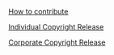 [How to contribute](PtolemyContributeHowTo.md)

[Individual Copyright Release](PtolemyContributeIcla.md)

[Corporate Copyright Release](PtolemyContributeCcla.md)